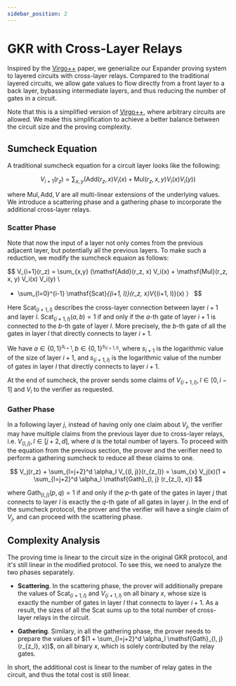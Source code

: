 ```yaml
---
sidebar_position: 2
---
```


# GKR with Cross-Layer Relays

Inspired by the [Virgo++](https://eprint.iacr.org/2019/1482.pdf) paper, we generialize our Expander proving system to layered circuits with cross-layer relays. Compared to the traditional layered circuits, we allow gate values to flow directly from a front layer to a back layer, bybassing intermediate layers, and thus reducing the number of gates in a circuit. 

Note that this is a simplified version of [Virgo++](https://eprint.iacr.org/2019/1482.pdf), where arbitrary circuits are allowed. We make this simplification to achieve a better balance between the circuit size and the proving complexity.

## Sumcheck Equation
A traditional sumcheck equation for a circuit layer looks like
 the following:

$$
V_{i+1}(r_z) = \sum_{x,y} (\mathsf{Add}(r_z, x) V_i(x) + \mathsf{Mul}(r_z, x, y) V_i(x) V_i(y))
$$

where $\mathsf{Mul}, \mathsf{Add}, V$ are all multi-linear 
extensions of the underlying values. We introduce a scattering
 phase and a gathering phase to incorporate the additional 
 cross-layer relays.

### Scatter Phase
Note that now the input of a layer not only comes from the 
previous adjacent layer, but potentially all the previous 
layers. To make such a reduction, we modify the sumcheck 
equaion as follows:


$$
V_{i+1}(r_z) = \sum_{x,y} (\mathsf{Add}(r_z, x) V_i(x) + \mathsf{Mul}(r_z, x, y) V_i(x) V_i(y) \\
 + \sum_{l=0}^{i-1} \mathsf{Scat}_{(i+1, l)}(r_z, x)V_{(i+1, l)}(x) ）
$$

Here $\mathsf{Scat}_{(i+1, l)}$ describes the cross-layer 
connection between layer $i+1$ and layer $l$. 
$\mathsf{Scat}_{(i+1, l)}(a, b) = 1$ if and only if the 
$a$-th gate of layer $i+1$ is connected to the $b$-th gate of 
layer $l$. More precisely, the $b$-th gate of all the gates 
in layer $l$ that directly connects to layer $i+1$.

We have $a\in \{0, 1\}^{s_{i+1}}, b\in \{0, 1\}^{s_{(i+1, l)}}$, where $s_{i+1}$ is the logarithmic value of the size of layer $i+1$, and $s_{(i+1, l)}$ is the logarithmic value of the number of gates in layer $l$ that directly connects to layer $i+1$.

At the end of sumcheck, the prover sends some claims of 
$V_{(i+1, l)}, l\in[0, i-1]$ and $V_i$ to the verifier as 
requested.

### Gather Phase
In a following layer $j$, instead of having only one claim 
about $V_{j}$, the verifier may have multiple claims from the
 previous layer due to cross-layer relays, i.e. 
 $V_{(l, j)}, l\in [j+2, d]$, where $d$ is the total number 
 of layers. To proceed with the equation from the previous 
 section, the prover and the verifier need to perform a 
 gathering sumcheck to reduce all these claims to one. 

$$
    V_j(r_z) + \sum_{l=j+2}^d \alpha_l V_{(l, j)}(r_{z_l}) = \sum_{x} V_j(x)(1 + \sum_{l=j+2}^d \alpha_l \mathsf{Gath}_{l, j} (r_{z_l}, x))
$$

where $\mathsf{Gath}_{(l, j)}(p, q) = 1$ if and only if the 
$p$-th gate of the gates in layer $j$ that connects to layer 
$l$ is exactly the $q$-th gate of all gates in layer $j$. 
In the end of the sumcheck protocol, the prover and the 
verifier will have a single claim of $V_j$, and can proceed 
with the scattering phase.

## Complexity Analysis

The proving time is linear to the circuit size in the 
original GKR protocol, and it's still linear in the modified
protocol. To see this, we need to analyze the two phases 
separately.

* **Scattering**. In the scattering phase, the prover 
will additionally prepare the values of 
$\mathsf{Scat}_{(i+1, l)}$ and $V_{(i+1, l)}$ on all binary $x$, 
whose size is exactly the number of gates in layer $l$ that 
connects to layer $i+1$. As a result, the sizes of all the 
$\mathsf{Scat}$ sums up to the total number of cross-layer 
relays in the circuit.

* **Gathering**. Similary, in all the gathering phase, the 
prover needs to prepare the values of 
$(1 + \sum_{l=j+2}^d \alpha_l \mathsf{Gath}_{l, j} (r_{z_l}, x))$,
on all binary $x$, which is solely contributed by the relay 
gates.

In short, the additional cost is linear to the number of relay
gates in the circuit, and thus the total cost is still linear.
